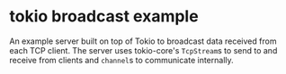 # tokio broadcast example
An example server built on top of Tokio to broadcast data received from each TCP
client. The server uses tokio-core's `TcpStream`s to send to and receive
from clients and `channel`s to communicate internally.
